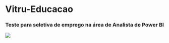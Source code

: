 # Vitru-Educacao
### Teste para seletiva de emprego na área de Analista de Power BI
<img src="/empresa vitru/case">

